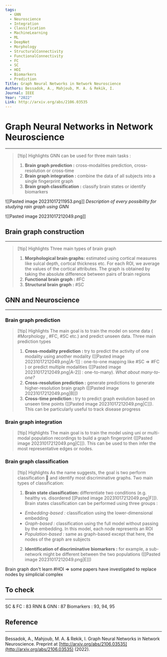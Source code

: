 ```yaml
---
tags:
  - GNN
  - Neuroscience
  - Integration
  - Classification
  - MachineLearning
  - ML
  - DeepNet
  - Morphology
  - StructuralConnectivity
  - FunctionalConnectivity
  - FC
  - SC
  - HOI
  - Biomarkers
  - Prediction
Title: Graph Neural Networks in Network Neuroscience
Authors: Bessadok, A., Mahjoub, M. A. & Rekik, I.
Journal: IEEE
Year: "2022"
Link: http://arxiv.org/abs/2106.03535
---
```

# Graph Neural Networks in Network Neuroscience

---

> [!tip] Highlights
> GNN can be used for three main tasks :
> 1. **Brain graph prediction :** cross-modalities prediction, cross-resolution or cross-time
> 2. **Brain graph integration :** combine the data of all subjects into a single fingerprint graph
> 3. **Brain graph classification :** classify brain states or identify biomarkers

![[Pasted image 20231017211953.png]]
_Description of every possibility for studying rain graph using GNN_

![[Pasted image 20231017212049.png]]
## Brain graph construction
---

> [!tip] Highlights
> Three main types of brain graph
> 1. **Morphological brain graphs:** estimated using cortical measures like sulcal depth, cortical thickness etc. For each ROI, we average the values of the cortical attributes. The graph is obtained by taking the absolute difference between pairs of brain regions
> 2. **Functional brain graph :** #FC 
> 3. **Structural brain graph :** #SC 


## GNN and Neuroscience
---

### Brain graph prediction

> [!tip] Highlights
> The main goal is to train the model on some data ( #Morphology , #FC, #SC etc.) and predict unseen data. Three main prediction types
> 1. **Cross-modality prediction :** try to predict the activity of one modality using another modality ([[Pasted image 20231017212049.png|A-1]] : one-to-one mapping like #SC $\Rightarrow$ #FC ) or predict multiple modalities ([[Pasted image 20231017212049.png|A-2]] : one-to-many). _What about many-to-one?_ 
> 2. **Cross-resolution prediction :** generate predictions to generate higher-resolution brain graph ([[Pasted image 20231017212049.png|B]])
> 3. **Cross-time prediction :** try to predict graph evolution based on unseen time points ([[Pasted image 20231017212049.png|C]]). This can be particularly useful to track disease progress

### Brain graph integration

> [!tip] Highlights
> The main goal is to train the model using uni or multi-modal population recordings to build a graph fingerprint ([[Pasted image 20231017212049.png|C]]). This can be used to then infer the most representative edges or nodes.

### Brain graph classification

> [!tip] Highlights
> As the name suggests, the goal is two perform classification 🤯 and identify most discriminative graphs. Two main types of classification:
> 1. **Brain state classification:** differentiate two conditions (e.g. healthy vs. disordered [[Pasted image 20231017212049.png|F]]). Brain states classification can be performed using three groups :
> 	- _Embedding-based :_ classification using the lower-dimensional embedding
> 	- _Graph-based :_ classification using the full model without passing by the embedding. In this model, each node represents an ROI
> 	- _Population-based :_ same as graph-based except that here, the nodes of the graph are subjects
> 2. **Identification of discriminative biomarkers :** for example, a sub-network might be different between the two populations ([[Pasted image 20231017212049.png|E]])


Brain graph don't learn #HOI $\Rightarrow$ some papers have investigated to replace nodes by simplicial complex

## To check
---

SC & FC : 83
RNN & GNN : 87
Biomarkers : 93, 94, 95
## Reference
---
Bessadok, A., Mahjoub, M. A. & Rekik, I. Graph Neural Networks in Network Neuroscience. Preprint at [http://arxiv.org/abs/2106.03535](http://arxiv.org/abs/2106.03535) (2022).